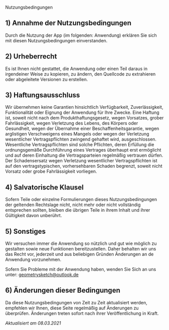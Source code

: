Nutzungsbedingungen

## 1) Annahme der Nutzungsbedingungen
Durch die Nutzung der App (im folgenden: Anwendung) erklären Sie sich mit diesen Nutzungsbedingungen einverstanden.

## 2) Urheberrecht
Es ist Ihnen nicht gestattet, die Anwendung oder einen Teil daraus in irgendeiner Weise zu kopieren, zu ändern, den Quellcode zu extrahieren oder abgeleitete Versionen zu erstellen.

## 3) Haftungsausschluss
Wir übernehmen keine Garantien hinsichtlich Verfügbarkeit, Zuverlässigkeit, Funktionalität oder Eignung der Anwendung für Ihre Zwecke. Eine Haftung ist, soweit nicht nach dem  Produkthaftungsgesetz, wegen Vorsatzes, grober Fahrlässigkeit, wegen Verletzung des Lebens, des Körpers oder Gesundheit, wegen der Übernahme einer Beschaffenheitsgarantie, wegen arglistigen Verschweigens eines Mangels oder wegen der Verletzung wesentlicher Vertragspflichten zwingend gehaftet wird, ausgeschlossen. Wesentliche Vertragspflichten sind   solche Pflichten, deren Erfüllung die ordnungsgemäße Durchführung eines Vertrages überhaupt erst ermöglicht und auf deren Einhaltung die Vertragsparteien regelmäßig vertrauen  dürfen. Der Schadensersatz wegen Verletzung wesentlicher Vertragspflichten ist auf den vertragstypischen, vorhersehbaren Schaden begrenzt, soweit nicht Vorsatz oder grobe Fahrlässigkeit vorliegen.

## 4) Salvatorische Klausel
Sofern Teile oder einzelne Formulierungen dieses Nutzungsbedingungen der geltenden Rechtslage nicht, nicht mehr oder nicht vollständig entsprechen sollten, bleiben die übrigen Teile in ihrem Inhalt und ihrer Gültigkeit davon unberührt.

## 5) Sonstiges
Wir versuchen immer die Anwendung so nützlich und gut wie möglich zu gestalten sowie neue Funktionen bereitzustellen. 
Daher behalten wir uns das Recht vor, jederzeit und aus beliebigen Gründen Änderungen an de Anwendung vorzunehmen. 

Sofern Sie Probleme mit der Anwendung haben, wenden Sie Sich an uns unter: geometrysketch@outlook.de

## 6) Änderungen dieser Bedingungen
Da diese Nutzungsbedingungen von Zeit zu Zeit aktualisiert werden, empfehlen wir Ihnen, diese Seite regelmäßig auf Änderungen zu überprüfen. Änderungen treten sofort nach ihrer Veröffentlichung in Kraft.

*Aktualisiert am 08.03.2021*

